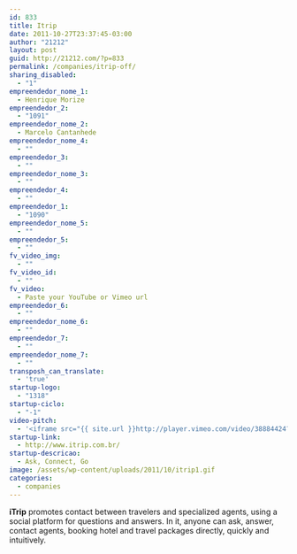 ```yaml
---
id: 833
title: Itrip
date: 2011-10-27T23:37:45-03:00
author: "21212"
layout: post
guid: http://21212.com/?p=833
permalink: /companies/itrip-off/
sharing_disabled:
  - "1"
empreendedor_nome_1:
  - Henrique Morize
empreendedor_2:
  - "1091"
empreendedor_nome_2:
  - Marcelo Cantanhede
empreendedor_nome_4:
  - ""
empreendedor_3:
  - ""
empreendedor_nome_3:
  - ""
empreendedor_4:
  - ""
empreendedor_1:
  - "1090"
empreendedor_nome_5:
  - ""
empreendedor_5:
  - ""
fv_video_img:
  - ""
fv_video_id:
  - ""
fv_video:
  - Paste your YouTube or Vimeo url
empreendedor_6:
  - ""
empreendedor_nome_6:
  - ""
empreendedor_7:
  - ""
empreendedor_nome_7:
  - ""
transposh_can_translate:
  - 'true'
startup-logo:
  - "1318"
startup-ciclo:
  - "-1"
video-pitch:
  - '<iframe src="{{ site.url }}http://player.vimeo.com/video/38884424?title=0&byline=0&portrait=0" width="640" height="360" frameborder="0" webkitAllowFullScreen mozallowfullscreen allowFullScreen></iframe>'
startup-link:
  - http://www.itrip.com.br/
startup-descricao:
  - Ask, Connect, Go
image: /assets/wp-content/uploads/2011/10/itrip1.gif
categories:
  - companies
---
```

**iTrip** promotes contact between travelers and specialized agents, using a social platform for questions and answers. In it, anyone can ask, answer, contact agents, booking hotel and travel packages directly, quickly and intuitively.